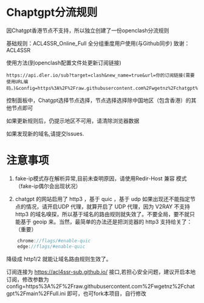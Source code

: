# Chaptgpt分流规则

因Chatgpt香港节点不支持，所以独立创建了一份openclash分流规则

基础规则：ACL4SSR_Online_Full 全分组重度用户使用(与Github同步)  致谢：ACL4SSR

使用方法(到openclash配置文件处更新订阅链接)

    https://api.dler.io/sub?target=clash&new_name=true&url=你的订阅链接(需要使用URL编码，)&config=https%3A%2F%2Fraw.githubusercontent.com%2Fwgetnz%2Fchatgpt%2Fmain%2FFull.ini
    
控制面板中，Chatgpt选择节点选择，节点选择选择除中国地区（包含香港）的其他节点即可

如果更新规则后，仍提示地区不可用，请清除浏览器数据


如果发现新的域名,请提交Issues.


# 注意事项
1. fake-ip模式存在解析异常,目前未查明原因，请使用Redir-Host 兼容 模式（fake-ip偶尔会出现状况）

2. chatgpt 的网站启用了 http3 ，基于 quic ，基于 udp 如果出现还不能指定节点的情况，请开启UDP 代理，就算开启了 UDP 代理，因为 V2RAY 不支持 http3 的域名嗅探，所以基于域名的路由规则就失效了。不要全局，要不就只能基于 geoip 来。当然，最简单的办法还是把浏览器的 http3 支持给关了：（重要）

```csharp
    chrome://flags/#enable-quic
    edge://flags/#enable-quic
```
    
降级成 http1/2 就能让域名路由规则生效了。

订阅连接为 https://acl4ssr-sub.github.io/  接口,若担心安全问题，建议开启本地订阅，修改参数为 config=https%3A%2F%2Fraw.githubusercontent.com%2Fwgetnz%2Fchatgpt%2Fmain%2FFull.ini 即可，也可fork本项目，自行修改
